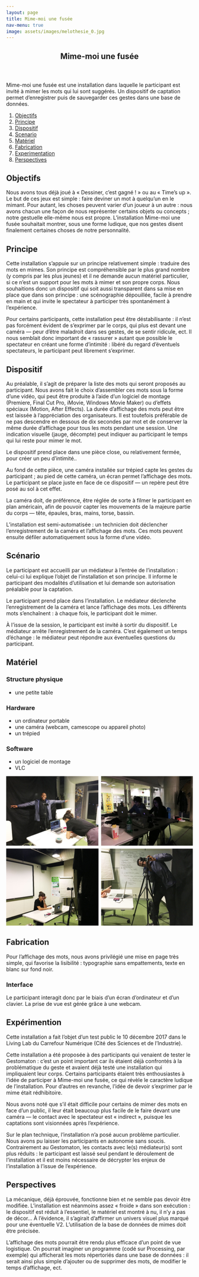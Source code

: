 ```yaml
---
layout: page
title: Mime-moi une fusée
nav-menu: true
image: assets/images/melothesie_0.jpg
---
```


<!-- Main -->
<div id="main" class="alt">

<!-- One -->
<section id="one">
	<div class="inner">
		<header class="major">
			<h1>Mime-moi une fusée</h1>
		</header>
		<p>Mime-moi une fusée est une installation dans laquelle le participant est invité à mimer les mots qui lui sont suggérés. Un dispositif de captation permet d’enregistrer puis de sauvegarder ces gestes dans une base de données.</p>
		<ol>
			<li><a href="#objectifs">Objectifs</a></li>
			<li><a href="#principe">Principe</a></li>
			<li><a href="#dispositif">Dispositif</a></li>
			<li><a href="#scenario">Scenario</a></li>
			<li><a href="#materiel">Matériel</a></li>
			<li><a href="#fabrication">Fabrication</a></li>
			<li><a href="#experimentation">Experimentation</a></li>
			<li><a href="#perspectives">Perspectives</a></li>
		</ol>

<!-- Content -->
<h2 id="objectifs">Objectifs</h2>
<p>Nous avons tous déjà joué à « Dessiner, c’est gagné ! » ou au « Time’s up ». Le but de ces jeux est simple : faire deviner un mot à quelqu’un en le mimant. Pour autant, les choses peuvent varier d’un joueur à un autre : nous avons chacun une façon de nous représenter certains objets ou concepts ; notre gestuelle elle-même nous est propre. L’installation Mime-moi une fusée souhaitait montrer, sous une forme ludique, que nos gestes disent finalement certaines choses de notre personnalité.</p>

<h2 id="principe">Principe</h2>
<p>Cette installation s’appuie sur un principe relativement simple : traduire des mots en mimes. Son principe est compréhensible par le plus grand nombre (y compris par les plus jeunes) et il ne demande aucun matériel particulier, si ce n’est un support pour les mots à mimer et son propre corps. Nous souhaitions donc un dispositif qui soit aussi transparent dans sa mise en place que dans son principe : une scénographie dépouillée, facile à prendre en main et qui invite le spectateur à participer très spontanément à l’expérience.</p>
<p>Pour certains participants, cette installation peut être déstabilisante : il n’est pas forcément évident de s’exprimer par le corps, qui plus est devant une caméra — peur d’être maladroit dans ses gestes, de se sentir ridicule, ect. Il nous semblait donc important de « rassurer » autant que possible le spectateur en créant une forme d’intimité : libéré du regard d’éventuels spectateurs, le participant peut librement s’exprimer.</p>

<h2 id="dispositif">Dispositif</h2>
<p>Au préalable, il s’agit de préparer la liste des mots qui seront proposés au participant. Nous avons fait le choix d’assembler ces mots sous la forme d’une vidéo, qui peut être produite à l’aide d’un logiciel de montage (Premiere, Final Cut Pro, iMovie, Windows Movie Maker) ou d’effets spéciaux (Motion, After Effects). La durée d’affichage des mots peut être est laissée à l’appréciation des organisateurs. Il est toutefois préférable de ne pas descendre en dessous de dix secondes par mot et de conserver la même durée d’affichage pour tous les mots pendant une session. Une indication visuelle (jauge, décompte) peut indiquer au participant le temps qui lui reste pour mimer le mot.</p>
<p>Le dispositif prend place dans une pièce close, ou relativement fermée, pour créer un peu d’intimité..</p>
<p>Au fond de cette pièce, une caméra installée sur trépied capte les gestes du participant ; au pied de cette caméra, un écran permet l’affichage des mots. Le participant se place juste en face de ce dispositif — un repère peut être posé au sol à cet effet.</p>
<p>La caméra doit, de préférence, être réglée de sorte à filmer le participant en plan américain, afin de pouvoir capter les mouvements de la majeure partie du corps — tête, épaules, bras, mains, torse, bassin.</p>
<p>L’installation est semi-automatisée : un technicien doit déclencher l’enregistrement de la caméra et l’affichage des mots. Ces mots peuvent ensuite défiler automatiquement sous la forme d’une vidéo.</p>

<h2 id="scenario">Scénario</h2>
<p>Le participant est accueilli par un médiateur à l’entrée de l’installation : celui-ci lui explique l’objet de l’installation et son principe. Il informe le participant des modalités d’utilisation et lui demande son autorisation préalable pour la captation.</p>
<p>Le participant prend place dans l’installation. Le médiateur déclenche l’enregistrement de la caméra et lance l’affichage des mots. Les différents mots s’enchaînent : à chaque fois, le participant doit le mimer.</p>
<p>À l’issue de la session, le participant est invité à sortir du dispositif. Le médiateur arrête l’enregistrement de la caméra. C’est également un temps d’échange : le médiateur peut répondre aux éventuelles questions du participant.</p>

<h2 id="materiel">Matériel</h2>
<h3>Structure physique</h3>
<ul>
	<li>une petite table</li>
</ul>
<h3>Hardware</h3>
<ul>
	<li>un ordinateur portable</li>
	<li>une caméra (webcam, camescope ou appareil photo)</li>
	<li>un trépied</li>
</ul>
<h3>Software</h3>
<ul>
	<li>un logiciel de montage</li>
	<li>VLC</li>
</ul>
<span class="image fit"><img src="assets/images/mime_moi_une_fusee.jpg" alt="Mise en pratique du dispositif" /></span>


<h2 id="fabrication">Fabrication</h2>
<p>Pour l’affichage des mots, nous avons privilégié une mise en page très simple, qui favorise la lisibilité : typographie sans empattements, texte en blanc sur fond noir.</p>

<h3>Interface</h3>
<p>Le participant interagit donc par le biais d’un écran d’ordinateur et d’un clavier. La prise de vue est gérée grâce à une webcam.</p>

<h2 id="experimentation">Expérimention</h2>
<p>Cette installation a fait l’objet d’un test public le 10 décembre 2017 dans le Living Lab du Carrefour Numérique (Cité des Sciences et de l’Industrie).<p>
<p>Cette installation a été proposée à des participants qui venaient de tester le Gestomaton : c’est un point important car ils étaient déjà confrontés à la problématique du geste et avaient déjà testé une installation qui impliquaient leur corps. Certains participants étaient très enthousiastes à l’idée de participer à Mime-moi une fusée, ce qui révèle le caractère ludique de l’installation. Pour d’autres en revanche, l’idée de devoir s’exprimer par le mime était rédhibitoire.</p>
<p>Nous avons noté que s’il était difficile pour certains de mimer des mots en face d’un public, il leur était beaucoup plus facile de le faire devant une caméra — le contact avec le spectateur est « indirect », puisque les captations sont visionnées après l’expérience.</p>
<p>Sur le plan technique, l’installation n’a posé aucun problème particulier. Nous avons pu laisser les participants en autonomie sans soucis. Contrairement au Gestomaton, les contacts avec le(s) médiateur(s) sont plus réduits : le participant est laissé seul pendant le déroulement de l’installation et il est moins nécessaire de décrypter les enjeux de l’installation à l’issue de l’expérience.</p>

<h2 id="perspectives">Perspectives</h2>
<p>La mécanique, déjà éprouvée, fonctionne bien et ne semble pas devoir être modifiée. L’installation est néanmoins assez « froide » dans son exécution : le dispositif est réduit à l’essentiel, le matériel est montré à nu, il n’y a pas de décor… À l’évidence, il s’agirait d’affirmer un univers visuel plus marqué pour une éventuelle V2. L’utilisation de la base de données de mimes doit être précisée.</p>
<p>L’affichage des mots pourrait être rendu plus efficace d’un point de vue logistique. On pourrait imaginer un programme (codé sur Processing, par exemple) qui afficherait les mots répertoriés dans une base de données : il serait ainsi plus simple d’ajouter ou de supprimer des mots, de modifier le temps d’affichage, ect.</p>